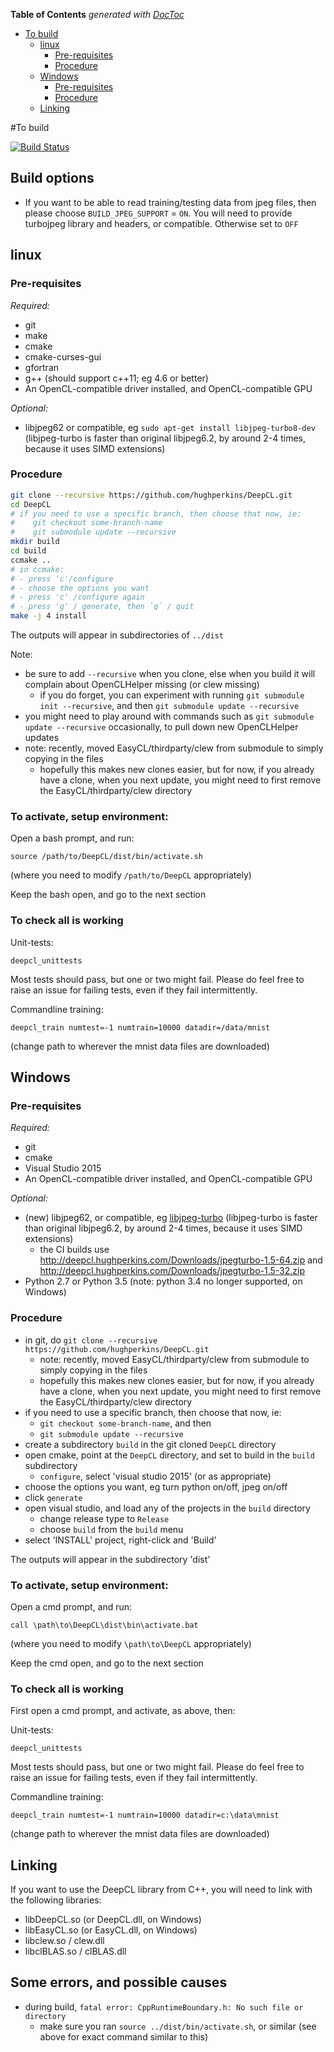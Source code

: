 <!-- START doctoc generated TOC please keep comment here to allow auto update -->
<!-- DON'T EDIT THIS SECTION, INSTEAD RE-RUN doctoc TO UPDATE -->
**Table of Contents**  *generated with [DocToc](https://github.com/thlorenz/doctoc)*

- [To build](#to-build)
  - [linux](#linux)
    - [Pre-requisites](#pre-requisites)
    - [Procedure](#procedure)
  - [Windows](#windows)
    - [Pre-requisites](#pre-requisites-1)
    - [Procedure](#procedure-1)
  - [Linking](#linking)

<!-- END doctoc generated TOC please keep comment here to allow auto update -->

#To build

[![Build Status](https://travis-ci.org/hughperkins/DeepCL.svg?branch=master)](https://travis-ci.org/hughperkins/DeepCL)

## Build options

* If you want to be able to read training/testing data from jpeg files, then please choose `BUILD_JPEG_SUPPORT` = `ON`. You will need to provide turbojpeg library and headers, or compatible.  Otherwise set to `OFF`

## linux

### Pre-requisites

*Required:*
- git
- make 
- cmake
- cmake-curses-gui
- gfortran
- g++ (should support c++11; eg 4.6 or better)
- An OpenCL-compatible driver installed, and OpenCL-compatible GPU

*Optional:*
- libjpeg62 or compatible, eg `sudo apt-get install libjpeg-turbo8-dev` (libjpeg-turbo is faster than original libjpeg6.2, by around 2-4 times, because it uses SIMD extensions)

### Procedure

```bash
git clone --recursive https://github.com/hughperkins/DeepCL.git
cd DeepCL
# if you need to use a specific branch, then choose that now, ie:
#    git checkout some-branch-name
#    git submodule update --recursive
mkdir build
cd build
ccmake ..
# in ccmake:
# - press 'c'/configure
# - choose the options you want
# - press 'c' /configure again
# - press 'g' / generate, then `q` / quit
make -j 4 install
```

The outputs will appear in subdirectories of `../dist`

Note:
* be sure to add `--recursive` when you clone, else when you build it will complain about OpenCLHelper missing (or clew missing)
  * if you do forget, you can experiment with running `git submodule init --recursive`, and then `git submodule update --recursive`
* you might need to play around with commands such as `git submodule update --recursive` occasionally, to pull down new OpenCLHelper updates
* note: recently, moved EasyCL/thirdparty/clew from submodule to simply copying in the files
   * hopefully this makes new clones easier, but for now, if you already have a clone, when you next update, you might need to first remove the EasyCL/thirdparty/clew directory

### To activate, setup environment:

Open a bash prompt, and run:
```
source /path/to/DeepCL/dist/bin/activate.sh
```
(where you need to modify `/path/to/DeepCL` appropriately)

Keep the bash open, and go to the next section

### To check all is working

Unit-tests:
```
deepcl_unittests
```
Most tests should pass, but one or two might fail.  Please do feel free to raise an issue for failing tests, even if they fail intermittently.

Commandline training:
```
deepcl_train numtest=-1 numtrain=10000 datadir=/data/mnist
```
(change path to wherever the mnist data files are downloaded)

## Windows

### Pre-requisites

*Required:*
- git
- cmake
- Visual Studio 2015
- An OpenCL-compatible driver installed, and OpenCL-compatible GPU

*Optional:*
- (new) libjpeg62, or compatible, eg [libjpeg-turbo](http://www.libjpeg-turbo.org/Documentation/OfficialBinaries)  (libjpeg-turbo is faster than original libjpeg6.2, by around 2-4 times, because it uses SIMD extensions)
  - the CI builds use http://deepcl.hughperkins.com/Downloads/jpegturbo-1.5-64.zip and http://deepcl.hughperkins.com/Downloads/jpegturbo-1.5-32.zip
- Python 2.7 or Python 3.5 (note: python 3.4 no longer supported, on Windows)

### Procedure

- in git, do `git clone --recursive https://github.com/hughperkins/DeepCL.git`
  - note: recently, moved EasyCL/thirdparty/clew from submodule to simply copying in the files
  - hopefully this makes new clones easier, but for now, if you already have a clone, when you next update, you might need to first remove the EasyCL/thirdparty/clew directory
- if you need to use a specific branch, then choose that now, ie:
  - `git checkout some-branch-name`, and then
  - `git submodule update --recursive`
- create a subdirectory `build` in the git cloned `DeepCL` directory
- open cmake, point at the `DeepCL` directory, and set to build in the `build` subdirectory
  - `configure`, select 'visual studio 2015' (or as appropriate)
- choose the options you want, eg turn python on/off, jpeg on/off
- click `generate`
- open visual studio, and load any of the projects in the `build` directory
  - change release type to `Release`
  - choose `build` from the `build` menu
- select 'INSTALL' project, right-click and 'Build'

The outputs will appear in the subdirectory 'dist'

### To activate, setup environment:

Open a cmd prompt, and run:
```
call \path\to\DeepCL\dist\bin\activate.bat
```
(where you need to modify `\path\to\DeepCL` appropriately)

Keep the cmd open, and go to the next section

### To check all is working

First open a cmd prompt, and activate, as above, then:

Unit-tests:
```
deepcl_unittests
```
Most tests should pass, but one or two might fail.  Please do feel free to raise an issue for failing tests, even if they fail intermittently.

Commandline training:
```
deepcl_train numtest=-1 numtrain=10000 datadir=c:\data\mnist
```
(change path to wherever the mnist data files are downloaded)

## Linking

If you want to use the DeepCL library from C++, you will need to link with the following libraries:
- libDeepCL.so (or DeepCL.dll, on Windows)
- libEasyCL.so (or EasyCL.dll, on Windows)
- libclew.so / clew.dll
- libclBLAS.so / clBLAS.dll

## Some errors, and possible causes

- during build, `fatal error: CppRuntimeBoundary.h: No such file or directory`
  - make sure you ran `source ../dist/bin/activate.sh`, or similar (see above for exact command similar to this)

